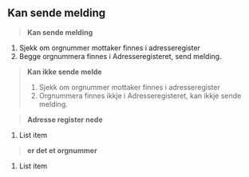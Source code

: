 **Kan sende melding**
------------

> **Kan sende melding**
> 
 1. Sjekk om orgnummer mottaker finnes i adresseregister
 2. Begge orgnummera finnes i Adresseregisteret, send melding. 

> **Kan ikke sende melde**
> 
>  1. Sjekk om orgnummer mottaker finnes i adresseregister
>  2. Orgnummera finnes ikkje i Adresseregisteret, kan ikkje sende melding.

> **Adresse register nede**
> 
 1. List item

>  **er det et orgnummer**
>  

 1. List item
